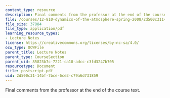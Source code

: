 ```yaml
---
content_type: resource
description: Final comments from the professor at the end of the course text.
file: /courses/12-810-dynamics-of-the-atmosphere-spring-2008/2d500c3114bf7bce6ce3c79a6d731859_postscript.pdf
file_size: 37884
file_type: application/pdf
learning_resource_types:
- Lecture Notes
license: https://creativecommons.org/licenses/by-nc-sa/4.0/
ocw_type: OCWFile
parent_title: Lecture Notes
parent_type: CourseSection
parent_uid: 85823b7c-7221-ca10-adcc-c3fd3247b705
resourcetype: Document
title: postscript.pdf
uid: 2d500c31-14bf-7bce-6ce3-c79a6d731859
---
```

Final comments from the professor at the end of the course text.